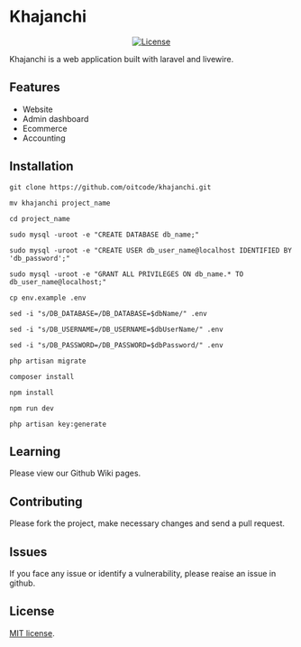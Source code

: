 # Khajanchi

<p align="center">
<a href="https://packagist.org/packages/laravel/framework"><img src="https://poser.pugx.org/laravel/framework/license.svg" alt="License"></a>
</p>

Khajanchi is a web application built with laravel and livewire. 

## Features

- Website
- Admin dashboard
- Ecommerce 
- Accounting

## Installation

`git clone https://github.com/oitcode/khajanchi.git`

`mv khajanchi project_name`

`cd project_name`

`sudo mysql -uroot -e "CREATE DATABASE db_name;"`

`sudo mysql -uroot -e "CREATE USER db_user_name@localhost IDENTIFIED BY
'db_password';"`

`sudo mysql -uroot -e "GRANT ALL PRIVILEGES ON db_name.* TO
db_user_name@localhost;"`

 `cp env.example .env`

 `sed -i "s/DB_DATABASE=/DB_DATABASE=$dbName/" .env`

 `sed -i "s/DB_USERNAME=/DB_USERNAME=$dbUserName/" .env`

 `sed -i "s/DB_PASSWORD=/DB_PASSWORD=$dbPassword/" .env`


`php artisan migrate`

`composer install`

`npm install`

`npm run dev`

`php artisan key:generate`


## Learning

Please view our Github Wiki pages.

## Contributing

Please fork the project, make necessary changes and send a pull request. 

## Issues

If you face any issue or identify a vulnerability, please reaise an issue in github.

## License

[MIT license](https://opensource.org/licenses/MIT).
